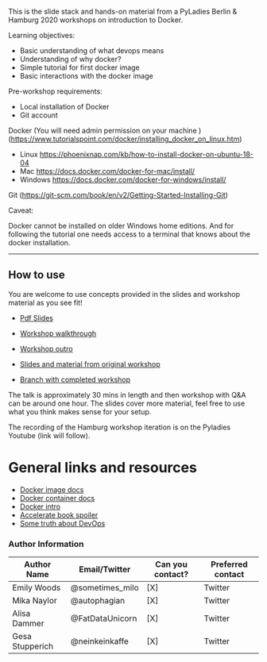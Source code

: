 This is the slide stack and hands-on material from a PyLadies Berlin & Hamburg 2020 workshops on introduction to Docker.

Learning objectives:

- Basic understanding of what devops means
- Understanding of why docker?
- Simple tutorial for first docker image
- Basic interactions with the docker image

Pre-workshop requirements:

- Local installation of Docker
- Git account

Docker (You will need admin permission on your machine )(https://www.tutorialspoint.com/docker/installing_docker_on_linux.htm)

- Linux https://phoenixnap.com/kb/how-to-install-docker-on-ubuntu-18-04
- Mac https://docs.docker.com/docker-for-mac/install/
- Windows https://docs.docker.com/docker-for-windows/install/

Git (https://git-scm.com/book/en/v2/Getting-Started-Installing-Git)

Caveat:

Docker cannot be installed on older Windows home editions. And for following the tutorial one needs access to a terminal that knows about the docker installation.

---

## How to use

You are welcome to use concepts provided in the slides and workshop material as you see fit!

- [Pdf Slides](workshop-slides.pdf)
- [Workshop walkthrough](workshop-walkthrough.md)
- [Workshop outro](workshop-outro.md)

- [Slides and material from original workshop](https://github.com/emilywoods/pyladies-docker-workshop)
- [Branch with completed workshop](https://github.com/emilywoods/pyladies-docker-workshop/tree/completed-dockerfile)

The talk is approximately 30 mins in length and then workshop with Q&A can be around one hour.
The slides cover more material, feel free to use what you think makes sense for your setup.

The recording of the Hamburg workshop iteration is on the Pyladies Youtube (link will follow).

# General links and resources

- [Docker image docs](https://docs.docker.com/engine/reference/commandline/image/)
- [Docker container docs](https://docs.docker.com/engine/reference/commandline/container/)
- [Docker intro](https://docs.docker.com/get-started/)
- [Accelerate book spoiler](https://blog.sonatype.com/principle-based-devops-frameworks-accelerate)
- [Some truth about DevOps](https://blog.newrelic.com/engineering/devops-for-beginners/)

### Author Information

| Author Name     | Email/Twitter   | Can you contact? | Preferred contact |
| --------------- | --------------- | ---------------- | ----------------- |
| Emily Woods     | @sometimes_milo | [X]              | Twitter           |
| Mika Naylor     | @autophagian    | [X]              | Twitter           |
| Alisa Dammer    | @FatDataUnicorn | [X]              | Twitter           |
| Gesa Stupperich | @neinkeinkaffe  | [X]              | Twitter           |

